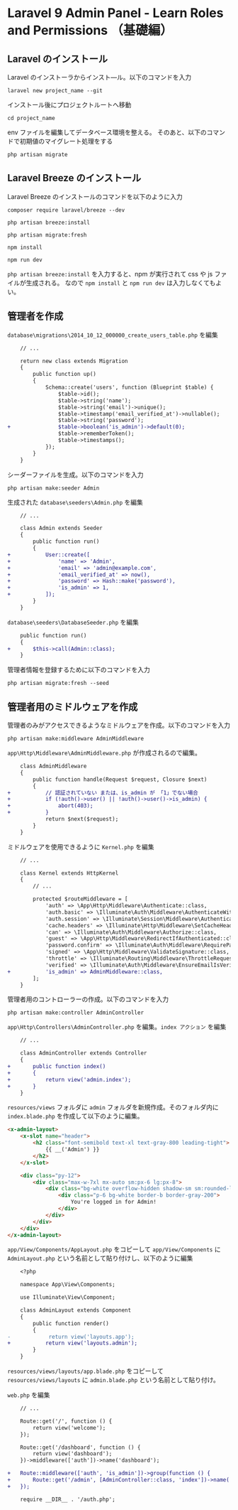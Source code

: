 # Laravel 9 Admin Panel - Learn Roles and Permissions （基礎編）

## Laravel のインストール

Laravel のインストーラからインスト―ル。以下のコマンドを入力

```
laravel new project_name --git
```

インストール後にプロジェクトルートへ移動

```
cd project_name
```

env ファイルを編集してデータベース環境を整える。
そのあと、以下のコマンドで初期値のマイグレート処理をする

```
php artisan migrate
```

## Laravel Breeze のインストール

Laravel Breeze のインストールのコマンドを以下のように入力

```
composer require laravel/breeze --dev

php artisan breeze:install

php artisan migrate:fresh

npm install

npm run dev
```

`php artisan breeze:install` を入力すると、npm が実行されて css や js ファイルが生成される。
なので `npm install` と `npm run dev` は入力しなくてもよい。


## 管理者を作成

`database\migrations\2014_10_12_000000_create_users_table.php` を編集

```diff
    // ...

    return new class extends Migration
    {
        public function up()
        {
            Schema::create('users', function (Blueprint $table) {
                $table->id();
                $table->string('name');
                $table->string('email')->unique();
                $table->timestamp('email_verified_at')->nullable();
                $table->string('password');
+               $table->boolean('is_admin')->default(0);
                $table->rememberToken();
                $table->timestamps();
            });
        }
    }
```

シーダーファイルを生成。以下のコマンドを入力

```
php artisan make:seeder Admin
```

生成された `database\seeders\Admin.php` を編集

```diff
    // ...

    class Admin extends Seeder
    {
        public function run()
        {
+           User::create([
+               'name' => 'Admin',
+               'email' => 'admin@example.com',
+               'email_verified_at' => now(),
+               'password' => Hash::make('password'),
+               'is_admin' => 1,
+           ]);
        }
    }
```

`database\seeders\DatabaseSeeder.php` を編集

```diff
    public function run()
    {
+       $this->call(Admin::class);
    }
```

管理者情報を登録するために以下のコマンドを入力

```
php artisan migrate:fresh --seed
```

## 管理者用のミドルウェアを作成

管理者のみがアクセスできるようなミドルウェアを作成。以下のコマンドを入力

```
php artisan make:middleware AdminMiddleware
```

`app\Http\Middleware\AdminMiddleware.php` が作成されるので編集。

```diff
    class AdminMiddleware
    {
        public function handle(Request $request, Closure $next)
        {
+           // 認証されていない または、is_admin が 「1」でない場合
+           if (!auth()->user() || !auth()->user()->is_admin) {
+               abort(403);
+           }
            return $next($request);
        }
    }
```

ミドルウェアを使用できるように `Kernel.php` を編集

```diff
    // ...

    class Kernel extends HttpKernel
    {
        // ...

        protected $routeMiddleware = [
            'auth' => \App\Http\Middleware\Authenticate::class,
            'auth.basic' => \Illuminate\Auth\Middleware\AuthenticateWithBasicAuth::class,
            'auth.session' => \Illuminate\Session\Middleware\AuthenticateSession::class,
            'cache.headers' => \Illuminate\Http\Middleware\SetCacheHeaders::class,
            'can' => \Illuminate\Auth\Middleware\Authorize::class,
            'guest' => \App\Http\Middleware\RedirectIfAuthenticated::class,
            'password.confirm' => \Illuminate\Auth\Middleware\RequirePassword::class,
            'signed' => \App\Http\Middleware\ValidateSignature::class,
            'throttle' => \Illuminate\Routing\Middleware\ThrottleRequests::class,
            'verified' => \Illuminate\Auth\Middleware\EnsureEmailIsVerified::class,
+           'is_admin' => AdminMiddleware::class,
        ];
    }
```

管理者用のコントローラーの作成。以下のコマンドを入力

```
php artisan make:controller AdminController
```

`app\Http\Controllers\AdminController.php` を編集。`index アクション` を編集

```diff
    // ...

    class AdminController extends Controller
    {
+       public function index()
+       {
+           return view('admin.index');
+       }
    }
```

`resources/views` フォルダに `admin` フォルダを新規作成。そのフォルダ内に `index.blade.php` を作成して以下のように編集。

```html
<x-admin-layout>
    <x-slot name="header">
        <h2 class="font-semibold text-xl text-gray-800 leading-tight">
            {{ __('Admin') }}
        </h2>
    </x-slot>

    <div class="py-12">
        <div class="max-w-7xl mx-auto sm:px-6 lg:px-8">
            <div class="bg-white overflow-hidden shadow-sm sm:rounded-lg">
                <div class="p-6 bg-white border-b border-gray-200">
                    You're logged in for Admin!
                </div>
            </div>
        </div>
    </div>
</x-admin-layout>
```

`app/View/Components/AppLayout.php` をコピーして  `app/View/Components` に `AdminLayout.php` という名前として貼り付けし、以下のように編集

```diff
    <?php

    namespace App\View\Components;

    use Illuminate\View\Component;

    class AdminLayout extends Component
    {
        public function render()
        {
-            return view('layouts.app');
+           return view('layouts.admin');
        }
    }
```

`resources/views/layouts/app.blade.php` をコピーして `resources/views/layouts` に `admin.blade.php` という名前として貼り付け。

`web.php` を編集

```diff
    // ...

    Route::get('/', function () {
        return view('welcome');
    });

    Route::get('/dashboard', function () {
        return view('dashboard');
    })->middleware(['auth'])->name('dashboard');

+   Route::middleware(['auth', 'is_admin'])->group(function () {
+       Route::get('/admin', [AdminController::class, 'index'])->name('admin.index');
+   });

    require __DIR__ . '/auth.php';
```
